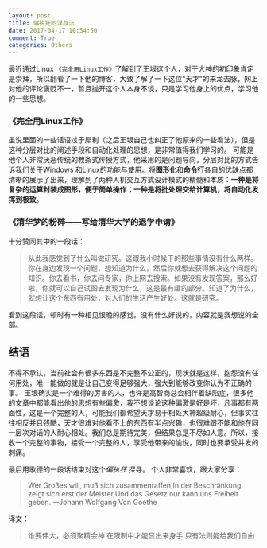 ```yaml
---
layout: post
title: 偏执狂的浮与沉
date: 2017-04-17 10:54:50
comment: True
categories: Others
---
```


最近通过Linux ```《完全用Linux工作》```了解到了王垠这个人，对于大神的初印象肯定是崇拜，所以翻看了一下他的博客，大致了解了一下这位“天才"的来龙去脉，网上对他的评论褒贬不一，暂且抛开这个人本身不谈，只是学习他身上的优点，学习他的一些思想。

### 《完全用Linux工作》
虽说里面的一些话语过于犀利（之后王垠自己也纠正了他原来的一些看法），但是这种分层对比的阐述手段和自动化处理的思想，是非常值得我们学习的。
可能是他个人非常厌恶传统的教条式传授方式，他采用的是问题导向，分层对比的方式告诉我们关于Windows 和Linux的功能与使用。将**图形化**和**命令行**各自的优缺点都清晰的展示了出来，理解到了两种人机交互方式设计模式的精髓和本质：**一种是将复杂的运算封装成图形，便于简单操作；一种是将批处理交给计算机，将自动化发挥到极致**。

### 《清华梦的粉碎——写给清华大学的退学申请》
十分赞同其中的一段话：
>从此我感觉到了什么叫做研究。这跟我小时候干的那些事情没有什么两样。你在身边发现一个问题，想知道为什么。然后你就想去获得解决这个问题的知识。你去看书，你去问专家，你上网去搜索。如果没有发现答案，那么好啦，你就可以自己试图去发现为什么，这是最有趣的部分。知道了为什么，就想让这个东西有用处，对人们的生活产生好处。这就是研究。 

看到这段话，顿时有一种相见恨晚的感觉。没有什么好说的，内容就是我想说的全部。

## 结语
不得不承认，当前社会有很多东西是不完整不公正的，现状就是这样，抱怨没有任何用处，唯一能做的就是让自己变得足够强大，强大到能够改变你认为不正确的事。
王垠确实是一个难得的厉害的人，也许是高智商总会相伴着缺陷症，很多他的文章中都能看出他的思想有些偏激，我不想谈论这种偏激是好是坏，凡事都有两面性，这是一个完整的人，可能我们都希望天才易于相处大神超级耐心，但事实往往相反并且残酷，天才很难对他看不上的东西有半点兴趣，也很难跟不能和他在同一层次对话的人耐心相处。我们总是期待完美，但结果总是不尽如人意。所以，接收一个完整的事物，接受一个完整的人，享受他带来的愉悦，同时也要承受并发的刺痛。

最后用歌德的一段话结束对这个*偏执狂* 探寻。
个人非常喜欢，跟大家分享：
> Wer Großes will, muß sich zusammenraffen;In der Beschränkung zeigt sich erst der Meister,Und das Gesetz nur kann uns Freiheit geben.
> --Johann Wolfgang Von Goethe

译文：
> 谁要伟大，必须聚精会神
> 在限制中才能显出来身手
> 只有法则能给我们自由

